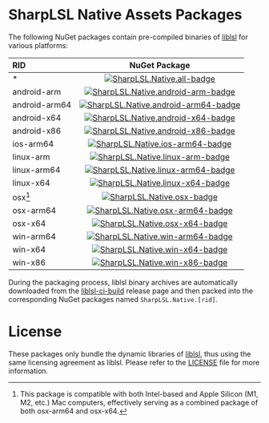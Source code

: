 # SharpLSL Native Assets Packages

The following NuGet packages contain pre-compiled binaries of [liblsl](https://github.com/sccn/liblsl) for various platforms:

| RID           |                        NuGet Package                         |
| :------------ | :----------------------------------------------------------: |
| *             |  [![SharpLSL.Native.all-badge]][SharpLSL.Native.all-nuget]   |
| android-arm   | [![SharpLSL.Native.android-arm-badge]][SharpLSL.Native.android-arm-nuget] |
| android-arm64 | [![SharpLSL.Native.android-arm64-badge]][SharpLSL.Native.android-arm64-nuget] |
| android-x64   | [![SharpLSL.Native.android-x64-badge]][SharpLSL.Native.android-x64-nuget] |
| android-x86   | [![SharpLSL.Native.android-x86-badge]][SharpLSL.Native.android-x86-nuget] |
| ios-arm64     | [![SharpLSL.Native.ios-arm64-badge]][SharpLSL.Native.ios-arm64-nuget] |
| linux-arm     | [![SharpLSL.Native.linux-arm-badge]][SharpLSL.Native.linux-arm-nuget] |
| linux-arm64   | [![SharpLSL.Native.linux-arm64-badge]][SharpLSL.Native.linux-arm64-nuget] |
| linux-x64     | [![SharpLSL.Native.linux-x64-badge]][SharpLSL.Native.linux-x64-nuget] |
| osx[^1]       |  [![SharpLSL.Native.osx-badge]][SharpLSL.Native.osx-nuget]   |
| osx-arm64     | [![SharpLSL.Native.osx-arm64-badge]][SharpLSL.Native.osx-arm64-nuget] |
| osx-x64       | [![SharpLSL.Native.osx-x64-badge]][SharpLSL.Native.osx-x64-nuget] |
| win-arm64     | [![SharpLSL.Native.win-arm64-badge]][SharpLSL.Native.win-arm64-nuget] |
| win-x64       | [![SharpLSL.Native.win-x64-badge]][SharpLSL.Native.win-x64-nuget] |
| win-x86       | [![SharpLSL.Native.win-x86-badge]][SharpLSL.Native.win-x86-nuget] |

[SharpLSL.Native.all-badge]: https://img.shields.io/nuget/v/SharpLSL.Native.all.svg
[SharpLSL.Native.all-nuget]: https://www.nuget.org/packages/SharpLSL.Native.all
[SharpLSL.Native.android-arm-badge]: https://img.shields.io/nuget/v/SharpLSL.Native.android-arm.svg
[SharpLSL.Native.android-arm-nuget]: https://www.nuget.org/packages/SharpLSL.Native.android-arm
[SharpLSL.Native.android-arm64-badge]: https://img.shields.io/nuget/v/SharpLSL.Native.android-arm64.svg
[SharpLSL.Native.android-arm64-nuget]: https://www.nuget.org/packages/SharpLSL.Native.android-arm64
[SharpLSL.Native.android-x64-badge]: https://img.shields.io/nuget/v/SharpLSL.Native.android-x64.svg
[SharpLSL.Native.android-x64-nuget]: https://www.nuget.org/packages/SharpLSL.Native.android-x64
[SharpLSL.Native.android-x86-badge]: https://img.shields.io/nuget/v/SharpLSL.Native.android-x86.svg
[SharpLSL.Native.android-x86-nuget]: https://www.nuget.org/packages/SharpLSL.Native.android-x86
[SharpLSL.Native.ios-arm64-badge]: https://img.shields.io/nuget/v/SharpLSL.Native.ios-arm64.svg
[SharpLSL.Native.ios-arm64-nuget]: https://www.nuget.org/packages/SharpLSL.Native.ios-arm64
[SharpLSL.Native.linux-arm-badge]: https://img.shields.io/nuget/v/SharpLSL.Native.linux-arm.svg
[SharpLSL.Native.linux-arm-nuget]: https://www.nuget.org/packages/SharpLSL.Native.linux-arm
[SharpLSL.Native.linux-arm64-badge]: https://img.shields.io/nuget/v/SharpLSL.Native.linux-arm64.svg
[SharpLSL.Native.linux-arm64-nuget]: https://www.nuget.org/packages/SharpLSL.Native.linux-arm64
[SharpLSL.Native.linux-x64-badge]: https://img.shields.io/nuget/v/SharpLSL.Native.linux-x64.svg
[SharpLSL.Native.linux-x64-nuget]: https://www.nuget.org/packages/SharpLSL.Native.linux-x64
[SharpLSL.Native.osx-badge]: https://img.shields.io/nuget/v/SharpLSL.Native.osx.svg
[SharpLSL.Native.osx-nuget]: https://www.nuget.org/packages/SharpLSL.Native.osx
[SharpLSL.Native.osx-arm64-badge]: https://img.shields.io/nuget/v/SharpLSL.Native.osx-arm64.svg
[SharpLSL.Native.osx-arm64-nuget]: https://www.nuget.org/packages/SharpLSL.Native.osx-arm64
[SharpLSL.Native.osx-x64-badge]: https://img.shields.io/nuget/v/SharpLSL.Native.osx-x64.svg
[SharpLSL.Native.osx-x64-nuget]: https://www.nuget.org/packages/SharpLSL.Native.osx-x64
[SharpLSL.Native.win-arm64-badge]: https://img.shields.io/nuget/v/SharpLSL.Native.win-arm64.svg
[SharpLSL.Native.win-arm64-nuget]: https://www.nuget.org/packages/SharpLSL.Native.win-arm64
[SharpLSL.Native.win-x64-badge]: https://img.shields.io/nuget/v/SharpLSL.Native.win-x64.svg
[SharpLSL.Native.win-x64-nuget]: https://www.nuget.org/packages/SharpLSL.Native.win-x64
[SharpLSL.Native.win-x86-badge]: https://img.shields.io/nuget/v/SharpLSL.Native.win-x86.svg
[SharpLSL.Native.win-x86-nuget]: https://www.nuget.org/packages/SharpLSL.Native.win-x86

During the packaging process, liblsl binary archives are automatically downloaded from the [liblsl-ci-build](https://github.com/myd7349/liblsl-ci-build) release page and then packed into the corresponding NuGet packages named `SharpLSL.Native.[rid]`.

[^1]: This package is compatible with both Intel-based and Apple Silicon (M1, M2, etc.) Mac computers, effectively serving as a combined package of both osx-arm64 and osx-x64.

# License

These packages only bundle the dynamic libraries of [liblsl](https://github.com/sccn/liblsl), thus using the same licensing agreement as liblsl. Please refer to the [LICENSE](./LICENSE) file for more information.
